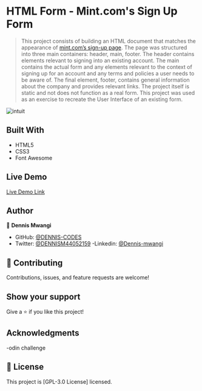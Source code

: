 # HTML Form - Mint.com's Sign Up Form

> This project consists of building an HTML document that matches the appearance of [mint.com’s sign-up page](https://accounts.intuit.com/signup.html). The page was structured into three main containers: header, main, footer. The header contains elements relevant to signing into an existing account. The main contains the actual form and any elements relevant to the context of signing up for an account and any terms and policies a user needs to be aware of. The final element, footer, contains general information about the company and provides relevant links. The project itself is static and not does not function as a real form. This project was used as an exercise to recreate the User Interface of an existing form.

![intuit](https://user-images.githubusercontent.com/65861136/98391641-f3446c00-2067-11eb-9aa1-74208bb9d7ab.png)

## Built With

- HTML5
- CSS3
- Font Awesome

## Live Demo

[Live Demo Link](https://dennis-codes.github.io/html-form/)

## Author

👤 **Dennis Mwangi**

- GitHub: [@DENNIS-CODES](https://github.com/DENNIS-CODES)
- Twitter: [@DENNISM44052159](https://twitter.com/DENNISM44052159)
-Linkedin: [@Dennis-mwangi](https://www.linkedin.com/in/dennis-mwangi-14b7a01b2/)


## 🤝 Contributing

Contributions, issues, and feature requests are welcome!



## Show your support

Give a ⭐️ if you like this project!

## Acknowledgments

-odin challenge

## 📝 License

This project is  [GPL-3.0 License] licensed.
